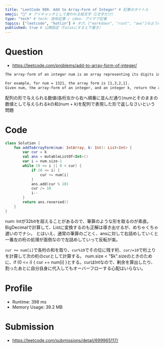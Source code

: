 ```yaml
---
title: "LeetCode 989. Add to Array-Form of Integer" # 記事のタイトル
emoji: "🥶" # アイキャッチとして使われる絵文字（1文字だけ）
type: "tech" # tech: 技術記事 / idea: アイデア記事
topics: ["leetcode", "kotlin"] # タグ。["markdown", "rust", "aws"]のように指定する
published: true # 公開設定（falseにすると下書き）
---
```


# Question

- https://leetcode.com/problems/add-to-array-form-of-integer/

~~~txt
The array-form of an integer num is an array representing its digits in left to right order.

For example, for num = 1321, the array form is [1,3,2,1].
Given num, the array-form of an integer, and an integer k, return the array-form of the integer num + k.
~~~

配列の形で与えられる数値(各桁左から右へ順番に並んだ通り)numとそのままの数値として与えられるkの和(num + k)を配列で表現した形で返しなさいという問題

# Code

~~~kotlin
class Solution {
    fun addToArrayForm(num: IntArray, k: Int): List<Int> {
        var cur = k
        val ans = mutableListOf<Int>()
        var i = num.size-1
        while (0 <= i || 0 < cur) {
            if (0 <= i) {
                cur += num[i]
            }
            ans.add(cur % 10)
            cur /= 10
            i--
        }
        return ans.reversed()
    }
}
~~~

num: Intが32bitを超えることがあるので、筆算のような形を取るのが素直。
BigDecimalで計算して、List<Int>に変換するのも正解は導き出せるが、めちゃくちゃ遅いのでナシ。
とはいえ、通常の筆算のごとく、ansに対して右詰めしていくと一番左の桁の処理が面倒なので左詰めしていって反転が楽。

`cur += num[i]`で各桁の和を取り、`cur%10`でその位に残す桁、`cur/=10`で桁上りを計算して次の桁のcurとして計算する。
num.size < "$k".sizeのときのために、if (0 <= i) { cur += num[i] }とする。curはIntなので、剰余を算出したり、割ったあとに自分自身に代入してもオーバーフローする心配はいらない。

# Profile

- Runtime: 398 ms
- Memory Usage: 39.2 MB

# Submission
- https://leetcode.com/submissions/detail/699965117/
